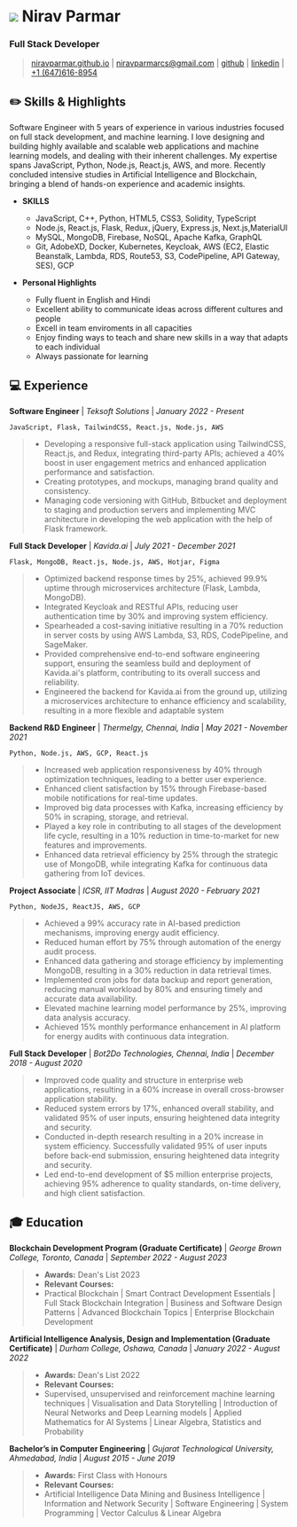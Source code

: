 # ![](#)  Nirav Parmar
### Full Stack Developer
> [niravparmar.github.io](http://niravparmar.github.io) | 
[niravparmarcs@gmail.com](mailto:niravparmarcs@gmail.com) |
[github](https://github.com/niravparmar) |
[linkedin](https://linkedin.com/in/nirav_621) |
[+1 (647)616-8954](tel:+16476168954)


## :pencil2: Skills & Highlights
Software Engineer with 5 years of experience in various industries focused on full stack development, and machine learning. I love designing and building highly available and scalable web applications and machine learning models, and dealing with their inherent challenges. My expertise spans JavaScript, Python, Node.js, React.js, AWS, and more. Recently concluded intensive studies in Artificial Intelligence and Blockchain, bringing a blend of hands-on experience and academic insights.

* __SKILLS__
    * JavaScript, C++, Python, HTML5, CSS3, Solidity, TypeScript 
    * Node.js, React.js, Flask, Redux, jQuery, Express.js, Next.js,MaterialUI
    * MySQL, MongoDB, Firebase, NoSQL, Apache Kafka, GraphQL
    * Git, AdobeXD, Docker, Kubernetes, Keycloak, AWS (EC2, Elastic Beanstalk, Lambda, RDS, Route53, S3, CodePipeline, API Gateway, SES), GCP

* __Personal Highlights__
  * Fully fluent in English and Hindi
  * Excellent ability to communicate ideas across different cultures and people
  * Excell in team enviroments in all capacities
  * Enjoy finding ways to teach and share new skills in a way that adapts to each individual
  * Always passionate for learning

## :computer: Experience
**Software Engineer**
| _Teksoft Solutions_ | _January 2022 - Present_

`JavaScript, Flask, TailwindCSS, React.js, Node.js, AWS`
>* Developing a responsive full-stack application using TailwindCSS, React.js, and Redux, integrating third-party APIs; achieved a 40% boost in user engagement metrics and enhanced application performance and satisfaction.
>* Creating prototypes, and mockups, managing brand quality and consistency.
>* Managing code versioning with GitHub, Bitbucket and deployment to staging and production servers and implementing MVC architecture in developing the web application with the help of Flask framework.

**Full Stack Developer**
| _Kavida.ai_ | _July 2021 - December 2021_

`Flask, MongoDB, React.js, Node.js, AWS, Hotjar, Figma`
>* Optimized backend response times by 25%, achieved 99.9% uptime through microservices architecture (Flask, Lambda, MongoDB).
>* Integrated Keycloak and RESTful APIs, reducing user authentication time by 30% and improving system efficiency.
>* Spearheaded a cost-saving initiative resulting in a 70% reduction in server costs by using AWS Lambda, S3, RDS, CodePipeline, and SageMaker.
>* Provided comprehensive end-to-end software engineering support, ensuring the seamless build and deployment of Kavida.ai's platform, contributing to its overall success and reliability.
>* Engineered the backend for Kavida.ai from the ground up, utilizing a microservices architecture to enhance efficiency and scalability, resulting in a more flexible and adaptable system

**Backend R&D Engineer**
| _Thermelgy, Chennai, India_ | _May 2021 - November 2021_

`Python, Node.js, AWS, GCP, React.js`
>* Increased web application responsiveness by 40% through optimization techniques, leading to a better user experience.
>* Enhanced client satisfaction by 15% through Firebase-based mobile notifications for real-time updates.
>* Improved big data processes with Kafka, increasing efficiency by 50% in scraping, storage, and retrieval.
>* Played a key role in contributing to all stages of the development life cycle, resulting in a 10% reduction in time-to-market for new features and improvements.
>* Enhanced data retrieval efficiency by 25% through the strategic use of MongoDB, while integrating Kafka for continuous data gathering from IoT devices.

**Project Associate**
| _ICSR, IIT Madras_ | _August 2020 - February 2021_

`Python, NodeJS, ReactJS, AWS, GCP`
>* Achieved a 99% accuracy rate in AI-based prediction mechanisms, improving energy audit efficiency.
>* Reduced human effort by 75% through automation of the energy audit process.
>* Enhanced data gathering and storage efficiency by implementing MongoDB, resulting in a 30% reduction in data retrieval times.
>* Implemented cron jobs for data backup and report generation, reducing manual workload by 80% and ensuring timely and accurate data availability.
>* Elevated machine learning model performance by 25%, improving data analysis accuracy.
>* Achieved 15% monthly performance enhancement in AI platform for energy audits with continuous data integration.

**Full Stack Developer**
| _Bot2Do Technologies, Chennai, India_ | _December 2018 - August 2020_
 
>* Improved code quality and structure in enterprise web applications, resulting in a 60% increase in overall cross-browser application stability.
>* Reduced system errors by 17%, enhanced overall stability, and validated 95% of user inputs, ensuring heightened data integrity and security.
>* Conducted in-depth research resulting in a 20% increase in system efficiency. Successfully validated 95% of user inputs before back-end submission, ensuring heightened data integrity and security.
>* Led end-to-end development of $5 million enterprise projects, achieving 95% adherence to quality standards, on-time delivery, and high client satisfaction.


## :mortar_board: Education
**Blockchain Development Program (Graduate Certificate)**
| _George Brown College, Toronto, Canada_ | _September 2022 - August 2023_

>* **Awards:** Dean's List 2023
>* **Relevant Courses:** 
 >* Practical Blockchain | Smart Contract Development Essentials | Full Stack Blockchain Integration | Business and Software Design Patterns | Advanced Blockchain Topics | Enterprise Blockchain Development

**Artificial Intelligence Analysis, Design and Implementation (Graduate Certificate)**
| _Durham College, Oshawa, Canada_ | _January 2022 - August 2022_

>* **Awards:** Dean's List 2022
>* **Relevant Courses:**
>* Supervised, unsupervised and reinforcement machine learning techniques | Visualisation and Data Storytelling | Introduction of Neural Networks and Deep Learning models | Applied Mathematics for AI Systems | Linear Algebra, Statistics and Probability

**Bachelor’s in Computer Engineering**
| _Gujarat Technological University, Ahmedabad, India_ | _August 2015 - June 2019_

>* **Awards:** First Class with Honours
>* **Relevant Courses:**
>* Artificial Intelligence Data Mining and Business Intelligence | Information and Network Security | Software Engineering | System Programming | Vector Calculus & Linear Algebra
